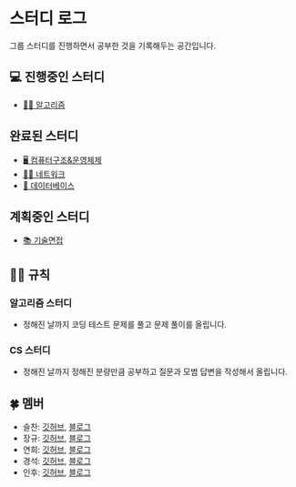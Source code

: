 # 스터디 로그

그룹 스터디를 진행하면서 공부한 것을 기록해두는 공간입니다.

## 💻 진행중인 스터디

- [🧙‍♀️ 알고리즘](/study/algorithms/README.md)

## 완료된 스터디

- [🖥️ 컴퓨터구조&운영체제](/study/os/README.md)
- [🏃‍♀️ 네트워크](/study/network/README.md)
- [🔋 데이터베이스](study/database/README.md)

## 계획중인 스터디

- [📚 기술면접](study/interview/README.md)

## 👮‍♀️ 규칙

### 알고리즘 스터디
- 정해진 날까지 코딩 테스트 문제를 풀고 문제 풀이를 올립니다.

### CS 스터디
- 정해진 날까지 정해진 분량만큼 공부하고 질문과 모범 답변을 작성해서 올립니다.

## 🍀 멤버

- 슬찬: [깃허브](https://github.com/seulchan), [블로그](https://hogwarts-cs.tistory.com/)
- 장규: [깃허브](https://github.com/MinKevin), [블로그](https://actually94.tistory.com/)
- 연희: [깃허브](https://github.com/lyh951212), [블로그](https://rooftopservant.tistory.com/)
- 경석: [깃허브](https://github.com/moon-July5), [블로그](https://velog.io/@moon-july5)
- 인후: [깃허브](https://github.com/itstimi-XD), [블로그](https://wealthy-raptor-d2f.notion.site/Developement-055cc7ea17cc4b8bb9e4473dae473bfe)
